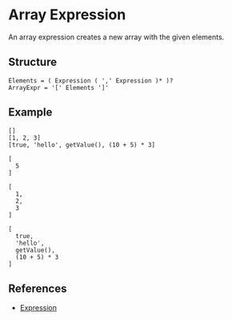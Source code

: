 # Array Expression

An array expression creates a new array with the given elements.

## Structure

```grammar
Elements = ( Expression ( ',' Expression )* )?
ArrayExpr = '[' Elements ']'
```

## Example

```syntek
[]
[1, 2, 3]
[true, 'hello', getValue(), (10 + 5) * 3]

[
  5
]

[
  1,
  2,
  3
]

[
  true,
  'hello',
  getValue(),
  (10 + 5) * 3
]
```

## References

- [Expression](/spec/grammar/syntactic/expressions/)
